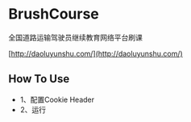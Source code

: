 # BrushCourse
全国道路运输驾驶员继续教育网络平台刷课

[http://daoluyunshu.com/](http://daoluyunshu.com/)

## How To Use

* 1、配置Cookie Header
* 2、运行






